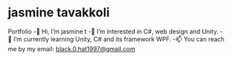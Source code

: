 # jasmine tavakkoli
Portfolio
-👋 Hi, I’m jasmine t
-👀 I’m interested in C#, web design and Unity.
-🌱 I’m currently learning Unity, C# and its framework WPF.
-📫 You can reach me by my email: black.0.hat1997@gmail.com
